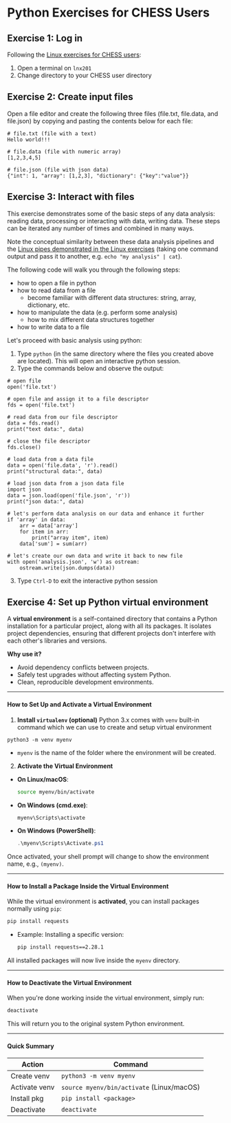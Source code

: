 # Python Exercises for CHESS Users

## Exercise 1: Log in
Following the [Linux exercises for CHESS users](https://github.com/RENCI-NRIG/X-CITE/blob/main/theme4/XS101/linux-exercises.md):
1. Open a terminal on `lnx201`
1. Change directory to your CHESS user directory

## Exercise 2: Create input files
Open a file editor and create the following three files (file.txt, file.data, and file.json) by copying and pasting the contents below for each file:
```
# file.txt (file with a text)
Hello world!!!

# file.data (file with numeric array)
[1,2,3,4,5]

# file.json (file with json data)
{"int": 1, "array": [1,2,3], "dictionary": {"key":"value"}}
```
## Exercise 3: Interact with files
This exercise demonstrates some of the basic steps of any data analysis: reading data, processing or interacting with data, writing data. These steps can be iterated any number of times and combined in many ways.

Note the conceptual similarity between these data analysis pipelines and the [Linux pipes demonstrated in the Linux exercises](https://github.com/RENCI-NRIG/X-CITE/blob/main/theme4/XS101/linux-exercises.md) (taking one command output and pass it to another, e.g. `echo "my analysis" | cat`).

The following code will walk you through the following steps:
- how to open a file in python
- how to read data from a file
  - become familiar with different data structures: string, array, dictionary, etc.
- how to manipulate the data (e.g. perform some analysis)
  - how to mix different data structures together
- how to write data to a file

Let's proceed with basic analysis using python:
1. Type `python` (in the same directory where the files you created above are located). This will open an interactive python session.
1. Type the commands below and observe the output:
```
# open file
open('file.txt')

# open file and assign it to a file descriptor
fds = open('file.txt')

# read data from our file descriptor
data = fds.read()
print("text data:", data)

# close the file descriptor
fds.close()

# load data from a data file
data = open('file.data', 'r').read()
print("structural data:", data)

# load json data from a json data file
import json
data = json.load(open('file.json', 'r'))
print("json data:", data)

# let's perform data analysis on our data and enhance it further
if 'array' in data:
    arr = data['array']
    for item in arr:
        print("array item", item)
    data['sum'] = sum(arr)

# let's create our own data and write it back to new file
with open('analysis.json', 'w') as ostream:
    ostream.write(json.dumps(data))
```
3. Type `Ctrl-D` to exit the interactive python session

## Exercise 4: Set up Python virtual environment
A **virtual environment** is a self-contained directory that contains a Python installation
for a particular project, along with all its packages. It isolates project dependencies,
ensuring that different projects don't interfere with each other's libraries and versions.

**Why use it?**
- Avoid dependency conflicts between projects.
- Safely test upgrades without affecting system Python.
- Clean, reproducible development environments.

---

#### How to Set Up and Activate a Virtual Environment

1. **Install `virtualenv` (optional)**
Python 3.x comes with `venv` built-in command which we can use to create and setup virtual environment
```
python3 -m venv myenv
```
- `myenv` is the name of the folder where the environment will be created.

2. **Activate the Virtual Environment**

- **On Linux/macOS**:
  ```bash
  source myenv/bin/activate
  ```

- **On Windows (cmd.exe)**:
  ```cmd
  myenv\Scripts\activate
  ```

- **On Windows (PowerShell)**:
  ```powershell
  .\myenv\Scripts\Activate.ps1
  ```

Once activated, your shell prompt will change to show the environment name, e.g., `(myenv)`.

---

#### How to Install a Package Inside the Virtual Environment

While the virtual environment is **activated**, you can install packages normally using `pip`:

```bash
pip install requests
```

- Example: Installing a specific version:
  ```bash
  pip install requests==2.28.1
  ```

All installed packages will now live inside the `myenv` directory.

---

#### How to Deactivate the Virtual Environment

When you're done working inside the virtual environment, simply run:

```bash
deactivate
```

This will return you to the original system Python environment.

---

#### Quick Summary
| Action        | Command                                  |
|---------------|------------------------------------------|
| Create venv   | `python3 -m venv myenv`                  |
| Activate venv | `source myenv/bin/activate` (Linux/macOS)|
| Install pkg   | `pip install <package>`                 |
| Deactivate    | `deactivate`                             |

